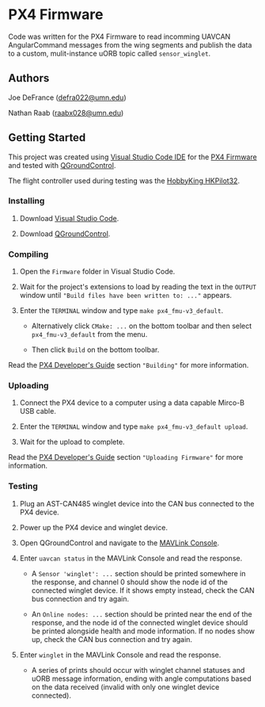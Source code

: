 # PX4 Firmware

Code was written for the PX4 Firmware to read incomming UAVCAN AngularCommand messages from the wing segments and publish the data to a custom, mulit-instance uORB topic called `sensor_winglet`.

## Authors

Joe DeFrance (defra022@umn.edu)

Nathan Raab (raabx028@umn.edu)

## Getting Started

This project was created using [Visual Studio Code IDE](https://code.visualstudio.com/) for the [PX4 Firmware](https://github.com/PX4/Firmware) and tested with [QGroundControl](https://docs.qgroundcontrol.com/en/getting_started/download_and_install.html).

The flight controller used during testing was the [HobbyKing HKPilot32](https://docs.px4.io/v1.9.0/en/flight_controller/HKPilot32.html).

### Installing

1. Download [Visual Studio Code](https://code.visualstudio.com/).

2. Download [QGroundControl](https://docs.qgroundcontrol.com/en/getting_started/download_and_install.html).

### Compiling

1. Open the `Firmware` folder in Visual Studio Code.

2. Wait for the project's extensions to load by reading the text in the `OUTPUT` window until `"Build files have been written to: ..."` appears.

3. Enter the `TERMINAL` window and type `make px4_fmu-v3_default`.

   * Alternatively click `CMake: ...` on the bottom toolbar and then select `px4_fmu-v3_default` from the menu.
  
   * Then click `Build` on the bottom toolbar.

Read the [PX4 Developer's Guide](https://dev.px4.io/v1.9.0/en/setup/building_px4.html) section `"Building"` for more information.

### Uploading

1. Connect the PX4 device to a computer using a data capable Mirco-B USB cable.

2. Enter the `TERMINAL` window and type `make px4_fmu-v3_default upload`.

3. Wait for the upload to complete.

Read the [PX4 Developer's Guide](https://dev.px4.io/v1.9.0/en/setup/building_px4.html) section `"Uploading Firmware"` for more information.

### Testing

1. Plug an AST-CAN485 winglet device into the CAN bus connected to the PX4 device.

2. Power up the PX4 device and winglet device.

3. Open QGroundControl and navigate to the [MAVLink Console](https://docs.qgroundcontrol.com/en/analyze_view/mavlink_console.html).

4. Enter `uavcan status` in the MAVLink Console and read the response.

    * A `Sensor 'winglet': ...` section should be printed somewhere in the response, and channel 0 should show the node id of the connected winglet device. If it shows empty instead, check the CAN bus connection and try again.
  
    * An `Online nodes: ...` section should be printed near the end of the response, and the node id of the connected winglet device should be printed alongside health and mode information. If no nodes show up, check the CAN bus connection and try again.

5. Enter `winglet` in the MAVLink Console and read the response.

    * A series of prints should occur with winglet channel statuses and uORB message information, ending with angle computations based on the data received (invalid with only one winglet device connected).
